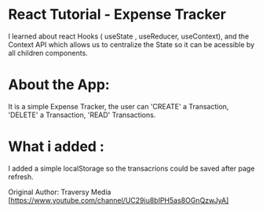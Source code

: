# React Tutorial - Expense Tracker
 
 I learned about react Hooks ( useState , useReducer, useContext), and the Context API which allows us to centralize the State so it can be acessible by all children components.

 # About the App:
 It is a simple Expense Tracker, the user can 'CREATE' a Transaction, 'DELETE' a Transaction, 'READ' Transactions.


# What i added :
I added a simple localStorage so the transacrions could be saved after page refresh.




 Original Author:  Traversy Media [https://www.youtube.com/channel/UC29ju8bIPH5as8OGnQzwJyA]





